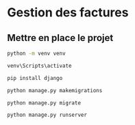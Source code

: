 # Gestion des factures

## Mettre en place le projet

```bash
python -m venv venv
```

```bash
venv\Scripts\activate
```

```bash
pip install django
```

```bash
python manage.py makemigrations
```

```bash
python manage.py migrate
```

```bash
python manage.py runserver
```
